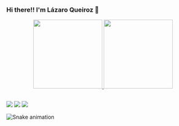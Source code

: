 ### Hi there!! I'm Lázaro Queiroz 👋

<div align="center">
  <a href="https://github.com/lazaroq11">
  <img height="180em" src="https://github-readme-stats.vercel.app/api?username=lazaroq11&show_icons=true&theme=dracula&include_all_commits=true&count_private=true"/>
  <img height="180em" src="https://github-readme-stats.vercel.app/api/top-langs/?username=lazaroq11&layout=compact&langs_count=7&theme=dracula"/>
</div>

 ##
 
<div> 
 <a href="https://discord.gg/wagxzStdcR" target="_blank"><img src="https://img.shields.io/badge/Discord-7289DA?style=for-the-badge&logo=discord&logoColor=white" target="_blank"></a> 
  <a href = "mailto:lazaroq11@gmail.com"><img src="https://img.shields.io/badge/-Gmail-%23333?style=for-the-badge&logo=gmail&logoColor=white" target="_blank"></a>
  <a href="https://www.linkedin.com/in/lazaroq11/" target="_blank"><img src="https://img.shields.io/badge/-LinkedIn-%230077B5?style=for-the-badge&logo=linkedin&logoColor=white" target="_blank"></a> 
 
  ![Snake animation](https://github.com/lazaroq11/lazaroq11/blob/output/github-contribution-grid-snake.svg)
 
</div>
